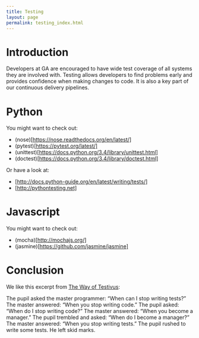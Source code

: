 ```yaml
---
title: Testing
layout: page
permalink: testing_index.html
---
```


# Introduction

Developers at GA are encouraged to have wide test coverage of all systems they are involved with. Testing allows developers to find problems early and provides confidence when making changes to code. It is also a key part of our continuous delivery pipelines.

# Python

You might want to check out:
* (nose)[https://nose.readthedocs.org/en/latest/]
* (pytest)[https://pytest.org/latest/]
* (unittest)[https://docs.python.org/3.4/library/unittest.html]
* (doctest)[https://docs.python.org/3.4/library/doctest.html]

Or have a look at:
* [http://docs.python-guide.org/en/latest/writing/tests/]
* [http://pythontesting.net]

# Javascript

You might want to check out:
* (mocha)[http://mochajs.org/]
* (jasmine)[https://github.com/jasmine/jasmine]

# Conclusion

We like this excerpt from [The Way of Testivus](http://www.agitar.com/downloads/TheWayOfTestivus.pdf):

The pupil asked the master programmer:
“When can I stop writing tests?”
The master answered:
“When you stop writing code.”
The pupil asked:
“When do I stop writing code?”
The master answered:
“When you become a manager.”
The pupil trembled and asked:
“When do I become a manager?”
The master answered:
“When you stop writing tests.”
The pupil rushed to write some tests.
He left skid marks.
